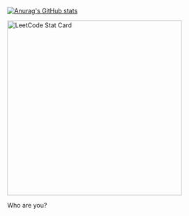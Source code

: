 [![Anurag's GitHub stats](https://github-readme-stats.vercel.app/api?username=Yedam101)](https://github.com/anuraghazra/github-readme-stats)


<a href="https://github.com/KnlnKS/leetcode-stats">
  <img alt="LeetCode Stat Card" src="https://apu5rh8gxk.execute-api.us-east-1.amazonaws.com/default/leetcode-stats?username=KnlnKS" width="400"/>
</a>

Who are you?
